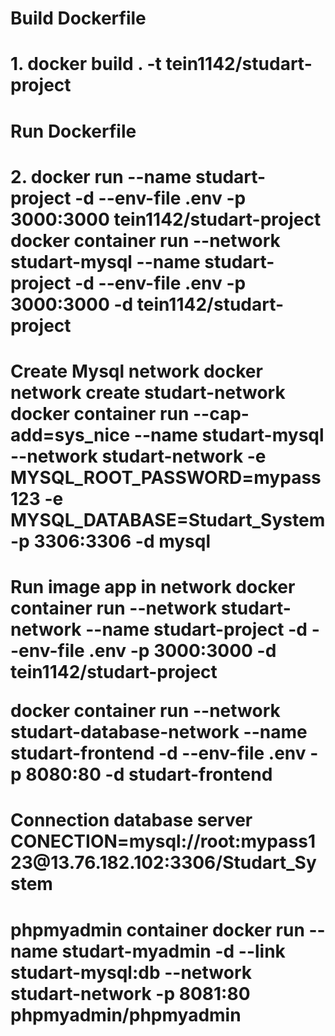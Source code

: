 <h1>Build Dockerfile<h1>
1. docker build . -t tein1142/studart-project
<h1>Run Dockerfile<h1>
2. docker run --name studart-project -d --env-file .env -p 3000:3000 tein1142/studart-project
docker container run --network studart-mysql --name studart-project -d --env-file .env -p 3000:3000 -d tein1142/studart-project

<h1>Create Mysql network
docker network create studart-network  
docker container run --cap-add=sys_nice --name studart-mysql --network studart-network -e MYSQL_ROOT_PASSWORD=mypass123 -e MYSQL_DATABASE=Studart_System -p 3306:3306 -d mysql

<h1>Run image app in network
docker container run --network studart-network --name studart-project -d --env-file .env -p 3000:3000 -d tein1142/studart-project

docker container run --network studart-database-network --name studart-frontend -d --env-file .env -p 8080:80 -d studart-frontend


<h1>Connection database server
CONECTION=mysql://root:mypass123@13.76.182.102:3306/Studart_System

<h1>phpmyadmin container
docker run --name studart-myadmin -d --link studart-mysql:db --network studart-network -p 8081:80 phpmyadmin/phpmyadmin